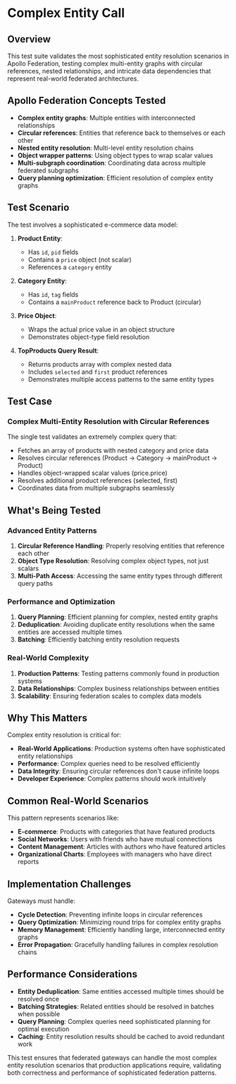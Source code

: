 # Complex Entity Call

## Overview
This test suite validates the most sophisticated entity resolution scenarios in Apollo Federation, testing complex multi-entity graphs with circular references, nested relationships, and intricate data dependencies that represent real-world federated architectures.

## Apollo Federation Concepts Tested
- **Complex entity graphs**: Multiple entities with interconnected relationships
- **Circular references**: Entities that reference back to themselves or each other
- **Nested entity resolution**: Multi-level entity resolution chains
- **Object wrapper patterns**: Using object types to wrap scalar values
- **Multi-subgraph coordination**: Coordinating data across multiple federated subgraphs
- **Query planning optimization**: Efficient resolution of complex entity graphs

## Test Scenario
The test involves a sophisticated e-commerce data model:

1. **Product Entity**:
   - Has `id`, `pid` fields
   - Contains a `price` object (not scalar)
   - References a `category` entity

2. **Category Entity**:
   - Has `id`, `tag` fields  
   - Contains a `mainProduct` reference back to Product (circular)

3. **Price Object**:
   - Wraps the actual price value in an object structure
   - Demonstrates object-type field resolution

4. **TopProducts Query Result**:
   - Returns products array with complex nested data
   - Includes `selected` and `first` product references
   - Demonstrates multiple access patterns to the same entity types

## Test Case

### Complex Multi-Entity Resolution with Circular References
The single test validates an extremely complex query that:
- Fetches an array of products with nested category and price data
- Resolves circular references (Product → Category → mainProduct → Product)
- Handles object-wrapped scalar values (price.price)
- Resolves additional product references (selected, first)
- Coordinates data from multiple subgraphs seamlessly

## What's Being Tested

### Advanced Entity Patterns
1. **Circular Reference Handling**: Properly resolving entities that reference each other
2. **Object Type Resolution**: Resolving complex object types, not just scalars
3. **Multi-Path Access**: Accessing the same entity types through different query paths

### Performance and Optimization
1. **Query Planning**: Efficient planning for complex, nested entity graphs
2. **Deduplication**: Avoiding duplicate entity resolutions when the same entities are accessed multiple times
3. **Batching**: Efficiently batching entity resolution requests

### Real-World Complexity
1. **Production Patterns**: Testing patterns commonly found in production systems
2. **Data Relationships**: Complex business relationships between entities
3. **Scalability**: Ensuring federation scales to complex data models

## Why This Matters
Complex entity resolution is critical for:
- **Real-World Applications**: Production systems often have sophisticated entity relationships
- **Performance**: Complex queries need to be resolved efficiently
- **Data Integrity**: Ensuring circular references don't cause infinite loops
- **Developer Experience**: Complex patterns should work intuitively

## Common Real-World Scenarios
This pattern represents scenarios like:
- **E-commerce**: Products with categories that have featured products
- **Social Networks**: Users with friends who have mutual connections
- **Content Management**: Articles with authors who have featured articles
- **Organizational Charts**: Employees with managers who have direct reports

## Implementation Challenges
Gateways must handle:
- **Cycle Detection**: Preventing infinite loops in circular references
- **Query Optimization**: Minimizing round trips for complex entity graphs
- **Memory Management**: Efficiently handling large, interconnected entity graphs
- **Error Propagation**: Gracefully handling failures in complex resolution chains

## Performance Considerations
- **Entity Deduplication**: Same entities accessed multiple times should be resolved once
- **Batching Strategies**: Related entities should be resolved in batches when possible
- **Query Planning**: Complex queries need sophisticated planning for optimal execution
- **Caching**: Entity resolution results should be cached to avoid redundant work

This test ensures that federated gateways can handle the most complex entity resolution scenarios that production applications require, validating both correctness and performance of sophisticated federation patterns.